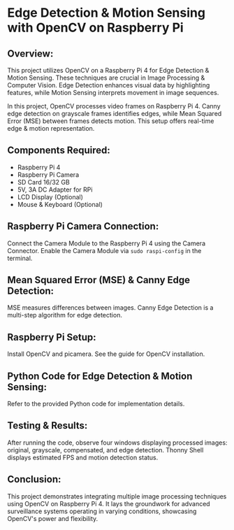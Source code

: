 # Edge Detection & Motion Sensing with OpenCV on Raspberry Pi

## Overview:
This project utilizes OpenCV on a Raspberry Pi 4 for Edge Detection & Motion Sensing. These techniques are crucial in Image Processing & Computer Vision. Edge Detection enhances visual data by highlighting features, while Motion Sensing interprets movement in image sequences.

In this project, OpenCV processes video frames on Raspberry Pi 4. Canny edge detection on grayscale frames identifies edges, while Mean Squared Error (MSE) between frames detects motion. This setup offers real-time edge & motion representation.

## Components Required:
- Raspberry Pi 4
- Raspberry Pi Camera
- SD Card 16/32 GB
- 5V, 3A DC Adapter for RPi
- LCD Display (Optional)
- Mouse & Keyboard (Optional)

## Raspberry Pi Camera Connection:
Connect the Camera Module to the Raspberry Pi 4 using the Camera Connector. Enable the Camera Module via `sudo raspi-config` in the terminal.

## Mean Squared Error (MSE) & Canny Edge Detection:
MSE measures differences between images. Canny Edge Detection is a multi-step algorithm for edge detection.

## Raspberry Pi Setup:
Install OpenCV and picamera. See the guide for OpenCV installation.

## Python Code for Edge Detection & Motion Sensing:
Refer to the provided Python code for implementation details.

## Testing & Results:
After running the code, observe four windows displaying processed images: original, grayscale, compensated, and edge detection. Thonny Shell displays estimated FPS and motion detection status.

## Conclusion:
This project demonstrates integrating multiple image processing techniques using OpenCV on Raspberry Pi 4. It lays the groundwork for advanced surveillance systems operating in varying conditions, showcasing OpenCV's power and flexibility.
